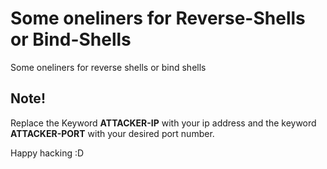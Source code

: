 # Some oneliners for Reverse-Shells or Bind-Shells
Some oneliners for reverse shells or bind shells

## Note!
Replace the Keyword **ATTACKER-IP** with your ip address and the keyword **ATTACKER-PORT** with your desired port number.

Happy hacking :D
